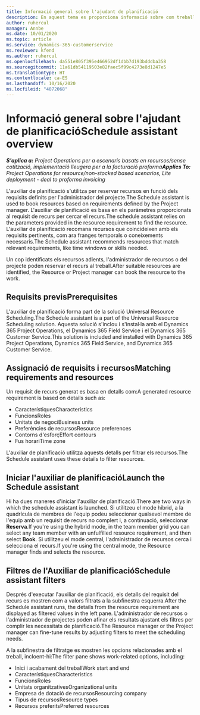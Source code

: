 ```yaml
---
title: Informació general sobre l'ajudant de planificació
description: En aquest tema es proporciona informació sobre com treballar amb l'ajudant de planificació per reservar recursos.
author: ruhercul
manager: Annbe
ms.date: 10/01/2020
ms.topic: article
ms.service: dynamics-365-customerservice
ms.reviewer: kfend
ms.author: ruhercul
ms.openlocfilehash: da551e805f395e466952df1dbb7d193bdddba358
ms.sourcegitcommit: 11a61db54119503e82faec5f99c4273e8d1247e5
ms.translationtype: HT
ms.contentlocale: ca-ES
ms.lasthandoff: 10/16/2020
ms.locfileid: "4072068"
---
```

# <a name="schedule-assistant-overview"></a><span data-ttu-id="92f17-103">Informació general sobre l'ajudant de planificació</span><span class="sxs-lookup"><span data-stu-id="92f17-103">Schedule assistant overview</span></span>

<span data-ttu-id="92f17-104">_**S'aplica a:** Project Operations per a escenaris basats en recursos/sense cotització, implementació lleugera per a la facturació proforma_</span><span class="sxs-lookup"><span data-stu-id="92f17-104">_**Applies To:** Project Operations for resource/non-stocked based scenarios, Lite deployment - deal to proforma invoicing_</span></span>

<span data-ttu-id="92f17-105">L'auxiliar de planificació s'utilitza per reservar recursos en funció dels requisits definits per l'administrador del projecte.</span><span class="sxs-lookup"><span data-stu-id="92f17-105">The Schedule assistant is used to book resources based on requirements defined by the Project manager.</span></span> <span data-ttu-id="92f17-106">L'auxiliar de planificació es basa en els paràmetres proporcionats al requisit de recurs per cercar el recurs.</span><span class="sxs-lookup"><span data-stu-id="92f17-106">The schedule assistant relies on the parameters provided in the resource requirement to find the resource.</span></span> <span data-ttu-id="92f17-107">L'auxiliar de planificació recomana recursos que coincideixen amb els requisits pertinents, com ara franges temporals o coneixements necessaris.</span><span class="sxs-lookup"><span data-stu-id="92f17-107">The Schedule assistant recommends resources that match relevant requirements, like time windows or skills needed.</span></span>

<span data-ttu-id="92f17-108">Un cop identificats els recursos adients, l'administrador de recursos o del projecte poden reservar el recurs al treball.</span><span class="sxs-lookup"><span data-stu-id="92f17-108">After suitable resources are identified, the Resource or Project manager can book the resource to the work.</span></span>

## <a name="prerequisites"></a><span data-ttu-id="92f17-109">Requisits previs</span><span class="sxs-lookup"><span data-stu-id="92f17-109">Prerequisites</span></span>

<span data-ttu-id="92f17-110">L'auxiliar de planificació forma part de la solució Universal Resource Scheduling.</span><span class="sxs-lookup"><span data-stu-id="92f17-110">The Schedule assistant is a part of the Universal Resource Scheduling solution.</span></span> <span data-ttu-id="92f17-111">Aquesta solució s'inclou i s'instal·la amb el Dynamics 365 Project Operations, el Dynamics 365 Field Service i el Dynamics 365 Customer Service.</span><span class="sxs-lookup"><span data-stu-id="92f17-111">This solution is included and installed with Dynamics 365 Project Operations, Dynamics 365 Field Service, and Dynamics 365 Customer Service.</span></span>

## <a name="matching-requirements-and-resources"></a><span data-ttu-id="92f17-112">Assignació de requisits i recursos</span><span class="sxs-lookup"><span data-stu-id="92f17-112">Matching requirements and resources</span></span>

<span data-ttu-id="92f17-113">Un requisit de recurs generat es basa en detalls com:</span><span class="sxs-lookup"><span data-stu-id="92f17-113">A generated resource requirement is based on details such as:</span></span>

-   <span data-ttu-id="92f17-114">Característiques</span><span class="sxs-lookup"><span data-stu-id="92f17-114">Characteristics</span></span>
-   <span data-ttu-id="92f17-115">Funcions</span><span class="sxs-lookup"><span data-stu-id="92f17-115">Roles</span></span>
-   <span data-ttu-id="92f17-116">Unitats de negoci</span><span class="sxs-lookup"><span data-stu-id="92f17-116">Business units</span></span>
-   <span data-ttu-id="92f17-117">Preferències de recursos</span><span class="sxs-lookup"><span data-stu-id="92f17-117">Resource preferences</span></span>
-   <span data-ttu-id="92f17-118">Contorns d'esforç</span><span class="sxs-lookup"><span data-stu-id="92f17-118">Effort contours</span></span>
-   <span data-ttu-id="92f17-119">Fus horari</span><span class="sxs-lookup"><span data-stu-id="92f17-119">Time zone</span></span>

<span data-ttu-id="92f17-120">L'auxiliar de planificació utilitza aquests detalls per filtrar els recursos.</span><span class="sxs-lookup"><span data-stu-id="92f17-120">The Schedule assistant uses these details to filter resources.</span></span>

## <a name="launch-the-schedule-assistant"></a><span data-ttu-id="92f17-121">Iniciar l'auxiliar de planificació</span><span class="sxs-lookup"><span data-stu-id="92f17-121">Launch the Schedule assistant</span></span>

<span data-ttu-id="92f17-122">Hi ha dues maneres d'iniciar l'auxiliar de planificació.</span><span class="sxs-lookup"><span data-stu-id="92f17-122">There are two ways in which the schedule assistant is launched.</span></span> <span data-ttu-id="92f17-123">Si utilitzeu el mode híbrid, a la quadrícula de membres de l'equip podeu seleccionar qualsevol membre de l'equip amb un requisit de recurs no complert i, a continuació, seleccionar **Reserva**.</span><span class="sxs-lookup"><span data-stu-id="92f17-123">If you're using the hybrid mode, in the team member grid you can select any team member with an unfulfilled resource requirement, and then select **Book**.</span></span> <span data-ttu-id="92f17-124">Si utilitzeu el mode central, l'administrador de recursos cerca i selecciona el recurs.</span><span class="sxs-lookup"><span data-stu-id="92f17-124">If you're using the central mode, the Resource manager finds and selects the resource.</span></span>

## <a name="schedule-assistant-filters"></a><span data-ttu-id="92f17-125">Filtres de l'Auxiliar de planificació</span><span class="sxs-lookup"><span data-stu-id="92f17-125">Schedule assistant filters</span></span>

<span data-ttu-id="92f17-126">Després d'executar l'auxiliar de planificació, els detalls del requisit del recurs es mostren com a valors filtrats a la subfinestra esquerra.</span><span class="sxs-lookup"><span data-stu-id="92f17-126">After the Schedule assistant runs, the details from the resource requirement are displayed as filtered values in the left pane.</span></span> <span data-ttu-id="92f17-127">L'administrador de recursos o l'administrador de projectes poden afinar els resultats ajustant els filtres per complir les necessitats de planificació.</span><span class="sxs-lookup"><span data-stu-id="92f17-127">The Resource manager or the Project manager can fine-tune results by adjusting filters to meet the scheduling needs.</span></span>

<span data-ttu-id="92f17-128">A la subfinestra de filtratge es mostren les opcions relacionades amb el treball, incloent-hi:</span><span class="sxs-lookup"><span data-stu-id="92f17-128">The filter pane shows work-related options, including:</span></span>

-   <span data-ttu-id="92f17-129">Inici i acabament del treball</span><span class="sxs-lookup"><span data-stu-id="92f17-129">Work start and end</span></span>
-   <span data-ttu-id="92f17-130">Característiques</span><span class="sxs-lookup"><span data-stu-id="92f17-130">Characteristics</span></span>
-   <span data-ttu-id="92f17-131">Funcions</span><span class="sxs-lookup"><span data-stu-id="92f17-131">Roles</span></span>
-   <span data-ttu-id="92f17-132">Unitats organitzatives</span><span class="sxs-lookup"><span data-stu-id="92f17-132">Organizational units</span></span>
-   <span data-ttu-id="92f17-133">Empresa de dotació de recursos</span><span class="sxs-lookup"><span data-stu-id="92f17-133">Resourcing company</span></span>
-   <span data-ttu-id="92f17-134">Tipus de recursos</span><span class="sxs-lookup"><span data-stu-id="92f17-134">Resource types</span></span>
-   <span data-ttu-id="92f17-135">Recursos preferits</span><span class="sxs-lookup"><span data-stu-id="92f17-135">Preferred resources</span></span>

